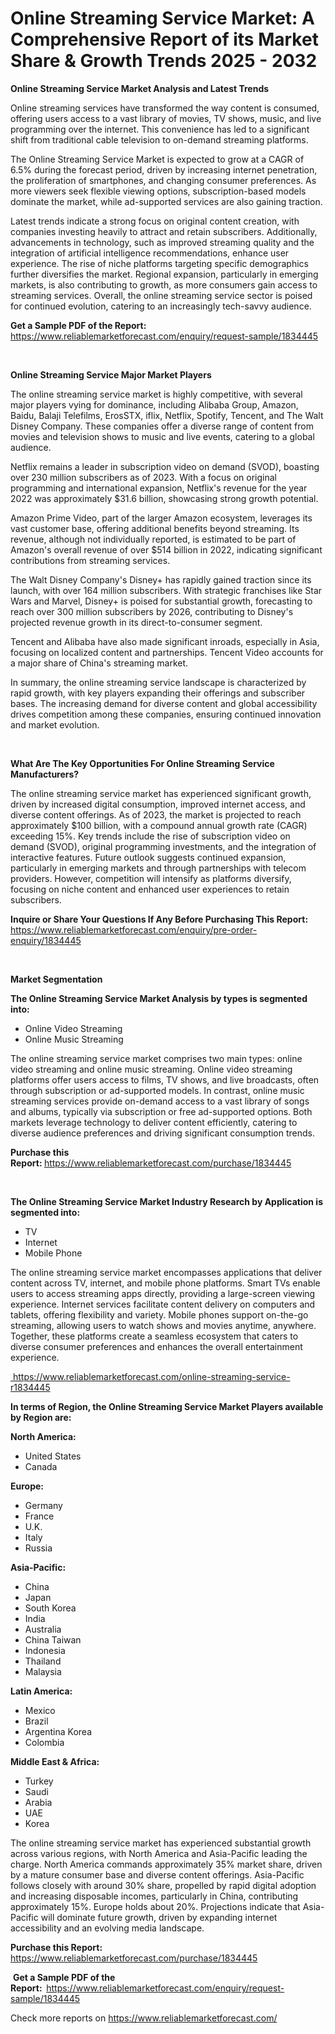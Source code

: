 <p><h1>Online Streaming Service Market: A Comprehensive Report of its Market Share & Growth Trends 2025 - 2032</h1></p><p><strong>Online Streaming Service Market Analysis and Latest Trends</strong></p>
<p><p>Online streaming services have transformed the way content is consumed, offering users access to a vast library of movies, TV shows, music, and live programming over the internet. This convenience has led to a significant shift from traditional cable television to on-demand streaming platforms.</p><p>The Online Streaming Service Market is expected to grow at a CAGR of 6.5% during the forecast period, driven by increasing internet penetration, the proliferation of smartphones, and changing consumer preferences. As more viewers seek flexible viewing options, subscription-based models dominate the market, while ad-supported services are also gaining traction. </p><p>Latest trends indicate a strong focus on original content creation, with companies investing heavily to attract and retain subscribers. Additionally, advancements in technology, such as improved streaming quality and the integration of artificial intelligence recommendations, enhance user experience. The rise of niche platforms targeting specific demographics further diversifies the market. Regional expansion, particularly in emerging markets, is also contributing to growth, as more consumers gain access to streaming services. Overall, the online streaming service sector is poised for continued evolution, catering to an increasingly tech-savvy audience.</p></p>
<p><strong>Get a Sample PDF of the Report:&nbsp;</strong> <a href="https://www.reliablemarketforecast.com/enquiry/request-sample/1834445?utm_campaign=1833&utm_medium=2&utm_source=Github&utm_content=ia&utm_term=11032025&utm_id=online-streaming-service">https://www.reliablemarketforecast.com/enquiry/request-sample/1834445</a></p>
<p>&nbsp;</p>
<p><strong>Online Streaming Service Major Market Players</strong></p>
<p><p>The online streaming service market is highly competitive, with several major players vying for dominance, including Alibaba Group, Amazon, Baidu, Balaji Telefilms, ErosSTX, iflix, Netflix, Spotify, Tencent, and The Walt Disney Company. These companies offer a diverse range of content from movies and television shows to music and live events, catering to a global audience.</p><p>Netflix remains a leader in subscription video on demand (SVOD), boasting over 230 million subscribers as of 2023. With a focus on original programming and international expansion, Netflix's revenue for the year 2022 was approximately $31.6 billion, showcasing strong growth potential.</p><p>Amazon Prime Video, part of the larger Amazon ecosystem, leverages its vast customer base, offering additional benefits beyond streaming. Its revenue, although not individually reported, is estimated to be part of Amazon's overall revenue of over $514 billion in 2022, indicating significant contributions from streaming services.</p><p>The Walt Disney Company's Disney+ has rapidly gained traction since its launch, with over 164 million subscribers. With strategic franchises like Star Wars and Marvel, Disney+ is poised for substantial growth, forecasting to reach over 300 million subscribers by 2026, contributing to Disney's projected revenue growth in its direct-to-consumer segment.</p><p>Tencent and Alibaba have also made significant inroads, especially in Asia, focusing on localized content and partnerships. Tencent Video accounts for a major share of China's streaming market.</p><p>In summary, the online streaming service landscape is characterized by rapid growth, with key players expanding their offerings and subscriber bases. The increasing demand for diverse content and global accessibility drives competition among these companies, ensuring continued innovation and market evolution.</p></p>
<p>&nbsp;</p>
<p><strong>What Are The Key Opportunities For Online Streaming Service Manufacturers?</strong></p>
<p><p>The online streaming service market has experienced significant growth, driven by increased digital consumption, improved internet access, and diverse content offerings. As of 2023, the market is projected to reach approximately $100 billion, with a compound annual growth rate (CAGR) exceeding 15%. Key trends include the rise of subscription video on demand (SVOD), original programming investments, and the integration of interactive features. Future outlook suggests continued expansion, particularly in emerging markets and through partnerships with telecom providers. However, competition will intensify as platforms diversify, focusing on niche content and enhanced user experiences to retain subscribers.</p></p>
<p><strong>Inquire or Share Your Questions If Any Before Purchasing This Report:</strong> <a href="https://www.reliablemarketforecast.com/enquiry/pre-order-enquiry/1834445?utm_campaign=1833&utm_medium=2&utm_source=Github&utm_content=ia&utm_term=11032025&utm_id=online-streaming-service">https://www.reliablemarketforecast.com/enquiry/pre-order-enquiry/1834445</a></p>
<p>&nbsp;</p>
<p><strong>Market Segmentation</strong></p>
<p><strong>The Online Streaming Service Market Analysis by types is segmented into:</strong></p>
<p><ul><li>Online Video Streaming</li><li>Online Music Streaming</li></ul></p>
<p><p>The online streaming service market comprises two main types: online video streaming and online music streaming. Online video streaming platforms offer users access to films, TV shows, and live broadcasts, often through subscription or ad-supported models. In contrast, online music streaming services provide on-demand access to a vast library of songs and albums, typically via subscription or free ad-supported options. Both markets leverage technology to deliver content efficiently, catering to diverse audience preferences and driving significant consumption trends.</p></p>
<p><strong>Purchase this Report:&nbsp;</strong><a href="https://www.reliablemarketforecast.com/purchase/1834445?utm_campaign=1833&utm_medium=2&utm_source=Github&utm_content=ia&utm_term=11032025&utm_id=online-streaming-service">https://www.reliablemarketforecast.com/purchase/1834445</a></p>
<p>&nbsp;</p>
<p><strong>The Online Streaming Service Market Industry Research by Application is segmented into:</strong></p>
<p><ul><li>TV</li><li>Internet</li><li>Mobile Phone</li></ul></p>
<p><p>The online streaming service market encompasses applications that deliver content across TV, internet, and mobile phone platforms. Smart TVs enable users to access streaming apps directly, providing a large-screen viewing experience. Internet services facilitate content delivery on computers and tablets, offering flexibility and variety. Mobile phones support on-the-go streaming, allowing users to watch shows and movies anytime, anywhere. Together, these platforms create a seamless ecosystem that caters to diverse consumer preferences and enhances the overall entertainment experience.</p></p>
<p><a href="https://www.reliablemarketforecast.com/online-streaming-service-r1834445?utm_campaign=1833&utm_medium=2&utm_source=Github&utm_content=ia&utm_term=11032025&utm_id=online-streaming-service">&nbsp;https://www.reliablemarketforecast.com/online-streaming-service-r1834445</a></p>
<p><strong>In terms of Region, the Online Streaming Service Market Players available by Region are:</strong></p>
<p>
    <p> <strong> North America: </strong>
        <ul>
            <li>United States</li>
            <li>Canada</li>
        </ul>
        </p> 
    <p> <strong> Europe: </strong>
        <ul>
            <li>Germany</li>
            <li>France</li>
            <li>U.K.</li>
            <li>Italy</li>
            <li>Russia</li>
        </ul>
        </p> 
    <p> <strong> Asia-Pacific: </strong>
        <ul>
            <li>China</li>
            <li>Japan</li>
            <li>South Korea</li>
            <li>India</li>
            <li>Australia</li>
            <li>China Taiwan</li>
            <li>Indonesia</li>
            <li>Thailand</li>
            <li>Malaysia</li>
        </ul>
        </p> 
    <p> <strong> Latin America: </strong>
        <ul>
            <li>Mexico</li>
            <li>Brazil</li>
            <li>Argentina Korea</li>
            <li>Colombia</li>
        </ul>
        </p> 
    <p> <strong> Middle East & Africa: </strong>
        <ul>
            <li>Turkey</li>
            <li>Saudi</li>
            <li>Arabia</li>
            <li>UAE</li>
            <li>Korea</li>
        </ul>
    </p>
    </p>
<p><p>The online streaming service market has experienced substantial growth across various regions, with North America and Asia-Pacific leading the charge. North America commands approximately 35% market share, driven by a mature consumer base and diverse content offerings. Asia-Pacific follows closely with around 30% share, propelled by rapid digital adoption and increasing disposable incomes, particularly in China, contributing approximately 15%. Europe holds about 20%. Projections indicate that Asia-Pacific will dominate future growth, driven by expanding internet accessibility and an evolving media landscape.</p></p>
<p><strong>Purchase this Report: </strong><a href="https://www.reliablemarketforecast.com/purchase/1834445?utm_campaign=1833&utm_medium=2&utm_source=Github&utm_content=ia&utm_term=11032025&utm_id=online-streaming-service">https://www.reliablemarketforecast.com/purchase/1834445</a></p>
<p>&nbsp;<strong>Get a Sample PDF of the Report:&nbsp;&nbsp;</strong><a href="https://www.reliablemarketforecast.com/enquiry/request-sample/1834445?utm_campaign=1833&utm_medium=2&utm_source=Github&utm_content=ia&utm_term=11032025&utm_id=online-streaming-service">https://www.reliablemarketforecast.com/enquiry/request-sample/1834445</a></p>
<p><strong></strong></p>
<p>Check more reports on <a href="https://www.reliablemarketforecast.com/?utm_campaign=1833&utm_medium=2&utm_source=Github&utm_content=ia&utm_term=11032025&utm_id=online-streaming-service">https://www.reliablemarketforecast.com/</a></p>